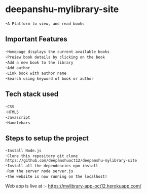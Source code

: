 # deepanshu-mylibrary-site
-`A Platform to view, and read books`<br />

## Important Features
-`Homepage displays the current available books`<br />
-`Preiew book details by clicking on the book`<br />
-`Add a new book to the library`<br />
-`Add author `<br />
-`Link book with author name`<br />
-`Search using keyword of book or author`<br />

## Tech stack used
-`CSS`<br />
-`HTML5`<br />
-`Javascript`<br />
-`Handlebars`<br />

## Steps to setup the project
-`Install Node.js`<br />
-`Clone this repository git clone https://github.com/deepanshuoct12/deepanshu-mylibrary-site`<br />
-`Install all the dependencies npm install`<br />
-`Run the server node server.js`<br />
-`The website is now running on the localhost!`<br />

Web app is live at :- https://mylibrary-app-oct12.herokuapp.com/
